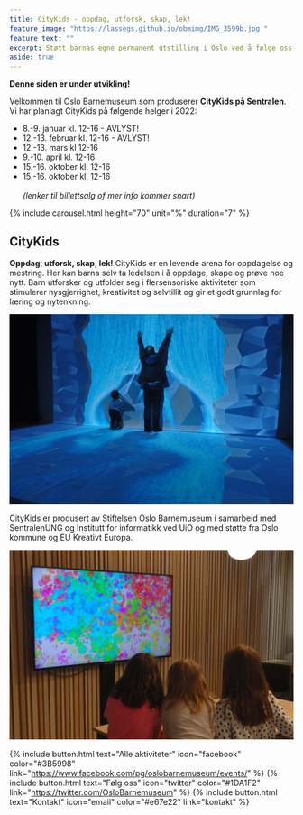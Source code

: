 ```yaml
---
title: CityKids - oppdag, utforsk, skap, lek!
feature_image: "https://lassegs.github.io/obmimg/IMG_3599b.jpg "
feature_text: ""
excerpt: Støtt barnas egne permanent utstilling i Oslo ved å følge oss i sosiale medier.
aside: true
---
```

**Denne siden er under utvikling!**

Velkommen til Oslo Barnemuseum som produserer **CityKids på Sentralen**. Vi har planlagt CityKids på følgende helger i 2022:

* 8.-9. januar kl. 12-16 - AVLYST!
* 12.-13. februar kl. 12-16 - AVLYST!
* 12.-13. mars kl 12-16
* 9.-10. april kl. 12-16 
* 15.-16. oktober kl. 12-16
* 15.-16. oktober kl. 12-16 \
  \
  *(lenker til billettsalg of mer info kommer snart)*

{% include carousel.html height="70" unit="%" duration="7" %}

## CityKids

**Oppdag, utforsk, skap, lek!** CityKids er en levende arena for oppdagelse og mestring. Her kan barna selv ta ledelsen i å oppdage, skape og prøve noe nytt. Barn utforsker og utfolder seg i flersensoriske aktiviteter som stimulerer nysgjerrighet, kreativitet og selvtillit og gir et godt grunnlag for læring og nytenkning.

![Virtual reality fossefall](https://raw.githubusercontent.com/lassegs/obmimg/master/waterfall.jpg)

CityKids er produsert av Stiftelsen Oslo Barnemuseum i samarbeid med SentralenUNG og Institutt for informatikk ved UiO og med støtte fra Oslo kommune og EU Kreativt Europa.

![Videoinstallasjon](https://raw.githubusercontent.com/lassegs/obmimg/master/P4080058.jpg)

{% include button.html text="Alle aktiviteter" icon="facebook" color="#3B5998" link="https://www.facebook.com/pg/oslobarnemuseum/events/" %} {% include button.html text="Følg oss" icon="twitter" color="#1DA1F2" link="https://twitter.com/OsloBarnemuseum" %} {% include button.html text="Kontakt" icon="email" color="#e67e22" link="kontakt" %}